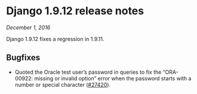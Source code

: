 # Django 1.9.12 release notes

*December 1, 2016*

Django 1.9.12 fixes a regression in 1.9.11.

## Bugfixes

* Quoted the Oracle test user’s password in queries to fix the “ORA-00922:
  missing or invalid option” error when the password starts with a number or
  special character ([#27420](https://code.djangoproject.com/ticket/27420)).
